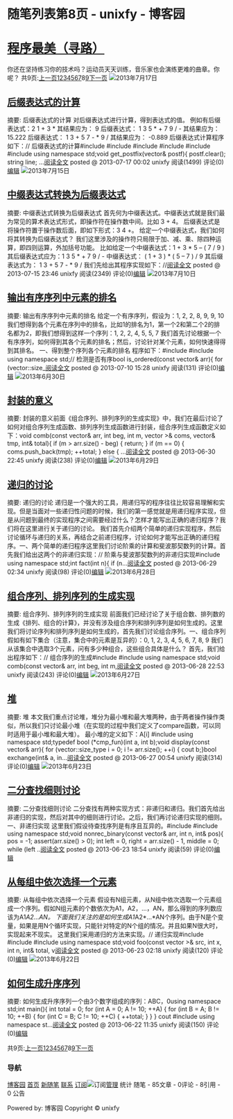 
# 随笔列表第8页 - unixfy - 博客园
# [程序最美（寻路）](https://www.cnblogs.com/unixfy/)
你还在坚持练习你的技术吗？运动员天天训练，音乐家也会演练更难的曲章。你呢？
共9页:[上一页](https://www.cnblogs.com/unixfy/default.html?page=7)[1](https://www.cnblogs.com/unixfy/default.html?page=1)[2](https://www.cnblogs.com/unixfy/default.html?page=2)[3](https://www.cnblogs.com/unixfy/default.html?page=3)[4](https://www.cnblogs.com/unixfy/default.html?page=4)[5](https://www.cnblogs.com/unixfy/default.html?page=5)[6](https://www.cnblogs.com/unixfy/default.html?page=6)[7](https://www.cnblogs.com/unixfy/default.html?page=7)8[9](https://www.cnblogs.com/unixfy/default.html?page=9)[下一页](https://www.cnblogs.com/unixfy/default.html?page=9)
![](https://www.cnblogs.com/images/link.gif)2013年7月17日
## [后缀表达式的计算](https://www.cnblogs.com/unixfy/p/3194704.html)
摘要: 后缀表达式的计算 对后缀表达式进行计算，得到表达式的值。 例如有后缀表达式：2 1 + 3 * 其结果应为： 9 后缀表达式： 1 3 5 * + 7 9 / - 其结果应为：15.222 后缀表达式： 1 3 + 5 7 - * 9 / 其结果应为： -0.889 后缀表达式计算程序如下：// 后缀表达式的计算\#include \#include \#include \#include \#include \#include using namespace std;void get_postfix(vector& postf){ postf.clear(); string line; ...[阅读全文](https://www.cnblogs.com/unixfy/p/3194704.html)
posted @ 2013-07-17 00:02 unixfy 阅读(1499) 评论(0)[编辑](https://i.cnblogs.com/EditPosts.aspx?postid=3194704)
![](https://www.cnblogs.com/images/link.gif)2013年7月15日
## [中缀表达式转换为后缀表达式](https://www.cnblogs.com/unixfy/p/3192446.html)
摘要: 中缀表达式转换为后缀表达式 首先何为中缀表达式。中缀表达式就是我们最为常见的算术表达式形式，即操作符在操作数中间。比如 3 + 4。 后缀表达式是将操作符置于操作数后面，即如下形式：3 4 +。 给定一个中缀表达式，我们如何将其转换为后缀表达式？ 我们这里涉及的操作符只局限于加、减、乘、除四种运算，即四则运算，外加括号功能。 比如给定一个中缀表达式：1 + 3 * 5 – ( 7 / 9 ) 其后缀表达式应为：1 3 5 * + 7 9 / - 中缀表达式： ( 1 + 3 ) * ( 5 – 7 ) / 9 其后缀表达式为： 1 3 + 5 7 - * 9 / 我们先给出其程序实现如下：//[阅读全文](https://www.cnblogs.com/unixfy/p/3192446.html)
posted @ 2013-07-15 23:46 unixfy 阅读(2349) 评论(0)[编辑](https://i.cnblogs.com/EditPosts.aspx?postid=3192446)
![](https://www.cnblogs.com/images/link.gif)2013年7月10日
## [输出有序序列中元素的排名](https://www.cnblogs.com/unixfy/p/3182244.html)
摘要: 输出有序序列中元素的排名 给定一个有序序列，假设为：1, 2, 2, 8, 9, 9, 10 我们想得到各个元素在序列中的排名，比如1的排名为1，第一个2和第二个2的排名都为2，即我们想得到这样一个序列：1, 2, 2, 4, 5, 5, 7 我们首先讨论根据一个有序序列，如何得到其各个元素的排名；然后，讨论针对某个元素，如何快速得得到其排名。 一、得到整个序列各个元素的排名 程序如下：\#include \#include using namespace std;// 检测是否有序bool is_ordered(const vector& arr){ for (vector::size_[阅读全文](https://www.cnblogs.com/unixfy/p/3182244.html)
posted @ 2013-07-10 15:28 unixfy 阅读(131) 评论(0)[编辑](https://i.cnblogs.com/EditPosts.aspx?postid=3182244)
![](https://www.cnblogs.com/images/link.gif)2013年6月30日
## [封装的意义](https://www.cnblogs.com/unixfy/p/3164049.html)
摘要: 封装的意义前面《组合序列、排列序列的生成实现》中，我们在最后讨论了如何对组合序列生成函数、排列序列生成函数进行封装，组合序列生成函数定义如下：void comb(const vector& arr, int beg, int m, vector >& coms, vector& tmp, int& total){ if (m > arr.size() - beg) { return; } if (m == 0) { coms.push_back(tmp); ++total; } else { ...[阅读全文](https://www.cnblogs.com/unixfy/p/3164049.html)
posted @ 2013-06-30 22:45 unixfy 阅读(238) 评论(0)[编辑](https://i.cnblogs.com/EditPosts.aspx?postid=3164049)
![](https://www.cnblogs.com/images/link.gif)2013年6月29日
## [递归的讨论](https://www.cnblogs.com/unixfy/p/3161932.html)
摘要: 递归的讨论 递归是一个强大的工具，用递归写的程序往往比较容易理解和实现。但是当面对一些递归性问题的时候，我们的第一感觉就是用递归程序实现，但是从问题到最终的实现程序之间需要经过什么？怎样才能写出正确的递归程序？我们将在这里进行关于递归的讨论。 我们首先介绍两个简单的递归实现程序，然后讨论循环与递归的关系，再结合之前递归程序，讨论如何才能写出正确的递归程序。一、两个简单的递归程序这里我们讨论阶乘的计算和斐波那契数列的计算。首先我们给出这两个的非递归实现：// 阶乘与斐波那契数列的非递归实现\#include using namespace std;int fact(int n){ if (n...[阅读全文](https://www.cnblogs.com/unixfy/p/3161932.html)
posted @ 2013-06-29 02:34 unixfy 阅读(98) 评论(0)[编辑](https://i.cnblogs.com/EditPosts.aspx?postid=3161932)
![](https://www.cnblogs.com/images/link.gif)2013年6月28日
## [组合序列、排列序列的生成实现](https://www.cnblogs.com/unixfy/p/3161810.html)
摘要: 组合序列、排列序列的生成实现 前面我们已经讨论了关于组合数、排列数的生成《排列、组合的计算》，并没有涉及组合序列和排列序列是如何生成的。这里我们将讨论序列和排列序列是如何生成的，首先我们讨论组合序列。一、组合序列假如有如下集合（注意，集合中的元素是互异的）：0, 1, 2, 3, 4, 5, 6, 7, 8, 9 我们从该集合中选取3个元素，问有多少种组合，这些组合具体是什么？ 首先，我们给出程序如下：// 组合序列的生成\#include \#include using namespace std;void comb(const vector& arr, int beg, int m,[阅读全文](https://www.cnblogs.com/unixfy/p/3161810.html)
posted @ 2013-06-28 22:53 unixfy 阅读(243) 评论(0)[编辑](https://i.cnblogs.com/EditPosts.aspx?postid=3161810)
![](https://www.cnblogs.com/images/link.gif)2013年6月27日
## [堆](https://www.cnblogs.com/unixfy/p/3157897.html)
摘要: 堆 本文我们重点讨论堆，堆分为最小堆和最大堆两种，由于两者操作操作类似，所以我们只讨论最小堆（在实现的过程中我们定义了compare函数，可以同时适用于最小堆和最大堆）。 最小堆的定义如下：A[i] \#include using namespace std;typedef bool (*cmp_fun)(int a, int b);void display(const vector& arr){ for (vector::size_type i = 0; i != arr.size(); ++i) { cout b;}bool exchange(int& a, in...[阅读全文](https://www.cnblogs.com/unixfy/p/3157897.html)
posted @ 2013-06-27 00:54 unixfy 阅读(314) 评论(0)[编辑](https://i.cnblogs.com/EditPosts.aspx?postid=3157897)
![](https://www.cnblogs.com/images/link.gif)2013年6月23日
## [二分查找细则讨论](https://www.cnblogs.com/unixfy/p/3151446.html)
摘要: 二分查找细则讨论 二分查找有两种实现方式：非递归和递归。我们首先给出非递归的实现，然后对其中的细则进行讨论。之后，我们再讨论递归实现的细则。一、非递归实现 这里我们假设待查找序列是有序且互异的。\#include \#include using namespace std;void nonrec_binary(const vector& arr, int n, int& pos){ pos = -1; assert(arr.size() > 0); int left = 0, right = arr.size() - 1, middle = 0; while (left ..[阅读全文](https://www.cnblogs.com/unixfy/p/3151446.html)
posted @ 2013-06-23 18:54 unixfy 阅读(59) 评论(0)[编辑](https://i.cnblogs.com/EditPosts.aspx?postid=3151446)

## [从每组中依次选择一个元素](https://www.cnblogs.com/unixfy/p/3150572.html)
摘要: 从每组中依次选择一个元素 假设有N组元素，从N组中依次选取一个元素组成一个序列。假如N组元素的个数依次为A1，A2，…，AN，那么得到的序列数应该为A1*A2*…*AN。 下面我们关注的是如何生成A1*A2*…*AN个序列。由于N是个变量，如果是用N个循环实现，只能针对特定的N个组的情况。并且如果N很大时，实现起来不现实。 这里我们采用递归的方法来实现。// 递归实现\#include \#include \#include using namespace std;void foo(const vector >& src, int x, int n, int& total, v[阅读全文](https://www.cnblogs.com/unixfy/p/3150572.html)
posted @ 2013-06-23 02:18 unixfy 阅读(120) 评论(0)[编辑](https://i.cnblogs.com/EditPosts.aspx?postid=3150572)
![](https://www.cnblogs.com/images/link.gif)2013年6月22日
## [如何生成升序序列](https://www.cnblogs.com/unixfy/p/3149494.html)
摘要: 如何生成升序序列一个由3个数字组成的序列：ABC，0using namespace std;int main(){ int total = 0; for (int A = 0; A != 10; ++A) { for (int B = A; B != 10; ++B) { for (int C = B; C != 10; ++C) { ++total; } } } cout \#include using namespace st...[阅读全文](https://www.cnblogs.com/unixfy/p/3149494.html)
posted @ 2013-06-22 11:35 unixfy 阅读(150) 评论(0)[编辑](https://i.cnblogs.com/EditPosts.aspx?postid=3149494)

共9页:[上一页](https://www.cnblogs.com/unixfy/default.html?page=7)[1](https://www.cnblogs.com/unixfy/default.html?page=1)[2](https://www.cnblogs.com/unixfy/default.html?page=2)[3](https://www.cnblogs.com/unixfy/default.html?page=3)[4](https://www.cnblogs.com/unixfy/default.html?page=4)[5](https://www.cnblogs.com/unixfy/default.html?page=5)[6](https://www.cnblogs.com/unixfy/default.html?page=6)[7](https://www.cnblogs.com/unixfy/default.html?page=7)8[9](https://www.cnblogs.com/unixfy/default.html?page=9)[下一页](https://www.cnblogs.com/unixfy/default.html?page=9)


### 导航
[博客园](https://www.cnblogs.com/)
[首页](https://www.cnblogs.com/unixfy/)
[新随笔](https://i.cnblogs.com/EditPosts.aspx?opt=1)
[联系](https://msg.cnblogs.com/send/unixfy)
[订阅](https://www.cnblogs.com/unixfy/rss)![订阅](//www.cnblogs.com/images/xml.gif)[管理](https://i.cnblogs.com/)
统计
随笔 - 85文章 - 0评论 - 8引用 - 0
公告

Powered by:
博客园
Copyright © unixfy
